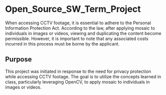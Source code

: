 # Open_Source_SW_Term_Project
When accessing CCTV footage, it is essential to adhere to the Personal Information Protection Act. According to the law, after applying mosaic to individuals in images or videos, viewing and duplicating the content become permissible. However, it is important to note that any associated costs incurred in this process must be borne by the applicant.


## Purpose
This project was initiated in response to the need for privacy protection while accessing CCTV footage. The goal is to utilize the concepts learned in class, particularly leveraging OpenCV, to apply mosaic to individuals in images or videos.
